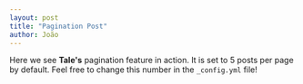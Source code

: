 ```yaml
---
layout: post
title: "Pagination Post"
author: João
---
```


Here we see **Tale's** pagination feature in action. It is set to 5 posts per page by default. Feel free to change this number in the `_config.yml` file!
